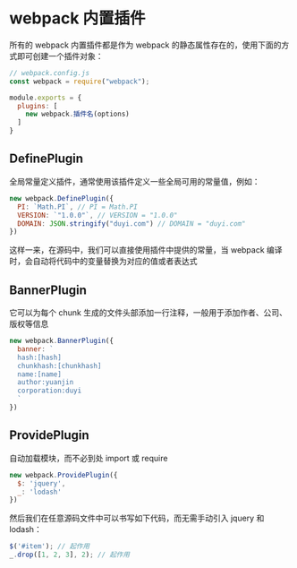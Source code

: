 # webpack 内置插件

所有的 webpack 内置插件都是作为 webpack 的静态属性存在的，使用下面的方式即可创建一个插件对象：

```js
// webpack.config.js
const webpack = require("webpack");

module.exports = {
  plugins: [
    new webpack.插件名(options)
  ]
}
```

## DefinePlugin

全局常量定义插件，通常使用该插件定义一些全局可用的常量值，例如：

```js
new webpack.DefinePlugin({
  PI: `Math.PI`, // PI = Math.PI
  VERSION: `"1.0.0"`, // VERSION = "1.0.0"
  DOMAIN: JSON.stringify("duyi.com") // DOMAIN = "duyi.com"
})
```

这样一来，在源码中，我们可以直接使用插件中提供的常量，当 webpack 编译时，会自动将代码中的变量替换为对应的值或者表达式

## BannerPlugin

它可以为每个 chunk 生成的文件头部添加一行注释，一般用于添加作者、公司、版权等信息

```js
new webpack.BannerPlugin({
  banner: `
  hash:[hash]
  chunkhash:[chunkhash]
  name:[name]
  author:yuanjin
  corporation:duyi
  `
})
```

## ProvidePlugin

自动加载模块，而不必到处 import 或 require 

```js
new webpack.ProvidePlugin({
  $: 'jquery',
  _: 'lodash'
})
```

然后我们在任意源码文件中可以书写如下代码，而无需手动引入 jquery 和 lodash：

```js
$('#item'); // 起作用
_.drop([1, 2, 3], 2); // 起作用
```
